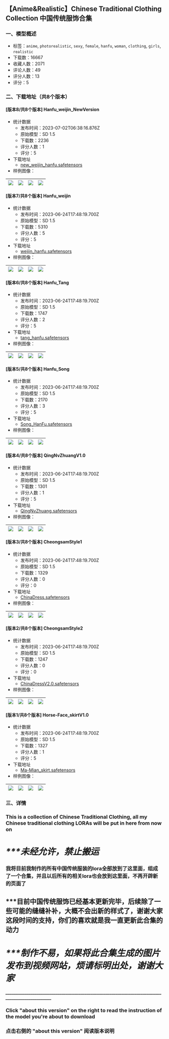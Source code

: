 ## 【Anime&Realistic】Chinese Traditional Clothing Collection 中国传统服饰合集 
### 一、模型概述

- 标签：`anime`, `photorealistic`, `sexy`, `female`, `hanfu`, `woman`, `clothing`, `girls`, `realistic`
- 下载数：16667
- 收藏人数：2071
- 评论人数：49
- 评分人数：13
- 评分：5

### 二、下载地址（共8个版本）

#### [版本8/共8个版本] Hanfu_weijin_NewVersion

- 统计数据
  - 发布时间：2023-07-02T06:38:16.876Z
  - 原始模型：SD 1.5
  - 下载数：2236
  - 评分人数：1
  - 评分：5
- 下载地址
  - [new_weijin_hanfu.safetensors](https://civitai.com/api/download/models/103146)
- 样例图像：

| <img src="https://image.civitai.com/xG1nkqKTMzGDvpLrqFT7WA/a3082dc1-8f4e-465c-9b0d-7185d1d6e390/width=450/1274297.jpeg" /> | <img src="https://image.civitai.com/xG1nkqKTMzGDvpLrqFT7WA/d88d2a29-10ae-4a14-a70c-e7ab12a802de/width=450/1274296.jpeg" /> | <img src="https://image.civitai.com/xG1nkqKTMzGDvpLrqFT7WA/53bab42f-42d3-4a4d-91df-6ef41671fe10/width=450/1274298.jpeg" /> | <img src="https://image.civitai.com/xG1nkqKTMzGDvpLrqFT7WA/bb43d725-4ca3-44d6-a18a-4c39a7fd8fe9/width=450/1274299.jpeg" /> |
| ---- | ---- | ---- | ---- |

#### [版本7/共8个版本] Hanfu_weijin

- 统计数据
  - 发布时间：2023-06-24T17:48:19.700Z
  - 原始模型：SD 1.5
  - 下载数：5310
  - 评分人数：5
  - 评分：5
- 下载地址
  - [weijin_hanfu.safetensors](https://civitai.com/api/download/models/90973)
- 样例图像：

| <img src="https://image.civitai.com/xG1nkqKTMzGDvpLrqFT7WA/97390e1f-074b-4ec4-a5ec-775ec1c9285c/width=450/1060551.jpeg" /> | <img src="https://image.civitai.com/xG1nkqKTMzGDvpLrqFT7WA/9b3cf6dd-6592-49f1-a524-da369d00bcfa/width=450/1060283.jpeg" /> | <img src="https://image.civitai.com/xG1nkqKTMzGDvpLrqFT7WA/413492d5-b8f7-461f-80f5-9f31f6b7f488/width=450/1060284.jpeg" /> | <img src="https://image.civitai.com/xG1nkqKTMzGDvpLrqFT7WA/0117cb3c-98a8-4460-b27d-c0eeba1c8158/width=450/1060286.jpeg" /> |
| ---- | ---- | ---- | ---- |

#### [版本6/共8个版本] Hanfu_Tang

- 统计数据
  - 发布时间：2023-06-24T17:48:19.700Z
  - 原始模型：SD 1.5
  - 下载数：1747
  - 评分人数：2
  - 评分：5
- 下载地址
  - [tang_hanfu.safetensors](https://civitai.com/api/download/models/89740)
- 样例图像：

| <img src="https://image.civitai.com/xG1nkqKTMzGDvpLrqFT7WA/e16b3f0e-a6f8-4eda-adc9-f20d7a895959/width=450/1039015.jpeg" /> | <img src="https://image.civitai.com/xG1nkqKTMzGDvpLrqFT7WA/1f5d6628-3678-42e4-8a31-2b9a42da1d38/width=450/1039831.jpeg" /> | <img src="https://image.civitai.com/xG1nkqKTMzGDvpLrqFT7WA/66a2dc1d-6342-4548-a1c2-5337ef11ffcf/width=450/1039334.jpeg" /> | <img src="https://image.civitai.com/xG1nkqKTMzGDvpLrqFT7WA/04ba7403-1c8d-4e9e-a76b-4899bd3caa88/width=450/1039833.jpeg" /> |
| ---- | ---- | ---- | ---- |

#### [版本5/共8个版本] Hanfu_Song

- 统计数据
  - 发布时间：2023-06-24T17:48:19.700Z
  - 原始模型：SD 1.5
  - 下载数：2170
  - 评分人数：3
  - 评分：5
- 下载地址
  - [Song_HanFu.safetensors](https://civitai.com/api/download/models/86826)
- 样例图像：

| <img src="https://image.civitai.com/xG1nkqKTMzGDvpLrqFT7WA/c01c81cc-5400-4714-8cc1-1f64e420a16a/width=450/991061.jpeg" /> | <img src="https://image.civitai.com/xG1nkqKTMzGDvpLrqFT7WA/bdb05160-88bc-4f73-aee6-37a47319f460/width=450/990833.jpeg" /> | <img src="https://image.civitai.com/xG1nkqKTMzGDvpLrqFT7WA/bde0d478-6aa3-4f5f-b95b-bd9c00a2a1f2/width=450/991160.jpeg" /> | <img src="https://image.civitai.com/xG1nkqKTMzGDvpLrqFT7WA/80901e47-f266-471a-a6d3-82af0682750b/width=450/990872.jpeg" /> |
| ---- | ---- | ---- | ---- |

#### [版本4/共8个版本] QingNvZhuangV1.0

- 统计数据
  - 发布时间：2023-06-24T17:48:19.700Z
  - 原始模型：SD 1.5
  - 下载数：1301
  - 评分人数：1
  - 评分：5
- 下载地址
  - [QingNvZhuang.safetensors](https://civitai.com/api/download/models/86396)
- 样例图像：

| <img src="https://image.civitai.com/xG1nkqKTMzGDvpLrqFT7WA/5981d0d7-9b9a-417b-a3d9-5ceb91cc82a9/width=450/982934.jpeg" /> | <img src="https://image.civitai.com/xG1nkqKTMzGDvpLrqFT7WA/e25716ae-9759-4b3a-af15-49d1ece07106/width=450/982941.jpeg" /> | <img src="https://image.civitai.com/xG1nkqKTMzGDvpLrqFT7WA/b01f0a52-da64-4d47-81f0-7420d66d4e66/width=450/982936.jpeg" /> | <img src="https://image.civitai.com/xG1nkqKTMzGDvpLrqFT7WA/9ef0509b-5e68-442f-8459-9a39e159be35/width=450/982937.jpeg" /> |
| ---- | ---- | ---- | ---- |

#### [版本3/共8个版本] CheongsamStyle1

- 统计数据
  - 发布时间：2023-06-24T17:48:19.700Z
  - 原始模型：SD 1.5
  - 下载数：1329
  - 评分人数：0
  - 评分：0
- 下载地址
  - [ChinaDress.safetensors](https://civitai.com/api/download/models/86399)
- 样例图像：

| <img src="https://image.civitai.com/xG1nkqKTMzGDvpLrqFT7WA/ef95968f-cd6f-4ef0-a4a8-c8f44b0441a0/width=450/982959.jpeg" /> | <img src="https://image.civitai.com/xG1nkqKTMzGDvpLrqFT7WA/91128c98-2715-4bee-9bcf-62d44891e9b0/width=450/982956.jpeg" /> | <img src="https://image.civitai.com/xG1nkqKTMzGDvpLrqFT7WA/fd496dae-9149-4d5d-b423-2fe6477e63ee/width=450/982958.jpeg" /> | <img src="https://image.civitai.com/xG1nkqKTMzGDvpLrqFT7WA/1ac69bbf-ee36-457a-972a-e306ef9d9a61/width=450/982961.jpeg" /> |
| ---- | ---- | ---- | ---- |

#### [版本2/共8个版本] CheongsamStyle2

- 统计数据
  - 发布时间：2023-06-24T17:48:19.700Z
  - 原始模型：SD 1.5
  - 下载数：1247
  - 评分人数：0
  - 评分：0
- 下载地址
  - [ChinaDressV2.0.safetensors](https://civitai.com/api/download/models/86400)
- 样例图像：

| <img src="https://image.civitai.com/xG1nkqKTMzGDvpLrqFT7WA/8d327532-e1db-4ad5-8dcd-754bd9145755/width=450/983002.jpeg" /> | <img src="https://image.civitai.com/xG1nkqKTMzGDvpLrqFT7WA/1b9d03c1-4617-4e49-8262-267f55c70526/width=450/983006.jpeg" /> | <img src="https://image.civitai.com/xG1nkqKTMzGDvpLrqFT7WA/0b259a87-1d67-4d0e-8bbc-eead3e5aa49f/width=450/983004.jpeg" /> | <img src="https://image.civitai.com/xG1nkqKTMzGDvpLrqFT7WA/1942ceef-0ff7-4e74-899f-8ee00f3837eb/width=450/983003.jpeg" /> |
| ---- | ---- | ---- | ---- |

#### [版本1/共8个版本] Horse-Face_skirtV1.0

- 统计数据
  - 发布时间：2023-06-24T17:48:19.700Z
  - 原始模型：SD 1.5
  - 下载数：1327
  - 评分人数：1
  - 评分：5
- 下载地址
  - [Ma-Mian_skirt.safetensors](https://civitai.com/api/download/models/86403)
- 样例图像：

| <img src="https://image.civitai.com/xG1nkqKTMzGDvpLrqFT7WA/5d408acf-ca85-4db9-80fa-3a69cef06fa3/width=450/983044.jpeg" /> | <img src="https://image.civitai.com/xG1nkqKTMzGDvpLrqFT7WA/14e59721-c844-44df-8116-0d5eea98d08a/width=450/983046.jpeg" /> | <img src="https://image.civitai.com/xG1nkqKTMzGDvpLrqFT7WA/4096362d-1260-4f13-b4a5-d2aee9e8588f/width=450/983069.jpeg" /> | <img src="https://image.civitai.com/xG1nkqKTMzGDvpLrqFT7WA/3797d1e5-fac6-4e23-bb13-f49b16ce195a/width=450/983070.jpeg" /> |
| ---- | ---- | ---- | ---- |


### 三、详情
<h3 id="heading-963">This is a collection of Chinese Traditional Clothing, all my Chinese traditional clothing LORAs will be put in here from now on</h3><p></p><h1 id="heading-5"><strong><em>***未经允许，禁止搬运</em></strong></h1><p></p><h3 id="heading-964">我将目前我制作的所有中国传统服装的lora全部放到了这里面，组成了一个合集，并且以后所有的相关lora也会放到这里面，不再开辟新的页面了</h3><p></p><h2 id="heading-5">***目前中国传统服饰已经基本更新完毕，后续除了一些可能的缝缝补补，大概不会出新的样式了，谢谢大家这段时间的支持，你们的喜欢就是我一直更新此合集的动力</h2><p></p><h1 id="heading-2345"><strong><em>***制作不易，如果将此合集生成的图片发布到视频网站，烦请标明出处，谢谢大家</em></strong></h1><p><strong><em>_________________________________________________________________________________________________</em></strong></p><h3 id="heading-116"><strong>Click "about this version" on the right to read the instruction of the model you're about to download</strong></h3><p></p><h3 id="heading-117">点击右侧的 <strong>"about this version" 阅读版本说明</strong></h3>